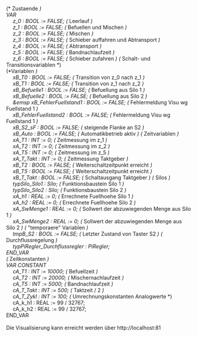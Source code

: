 (* Zustaende *)<br />
VAR<br />
&emsp; z_0 : BOOL := FALSE; (* Leerlauf *)<br />
&emsp; z_1 : BOOL := FALSE; (* Befuellen und Mischen *)<br />
&emsp; z_2 : BOOL := FALSE; (* Mischen *)<br />
&emsp; z_3 : BOOL := FALSE; (* Schieber auffahren und Abtransport *)<br />
&emsp; z_4 : BOOL := FALSE; (* Abtransport *)<br />
&emsp; z_5 : BOOL := FALSE; (* Bandnachlaufzeit *)<br />
&emsp; z_6 : BOOL := FALSE; (* Schieber zufahren *) (* Schalt- und Transitionsvariablen *)<br />
(*Variablen *)<br />
&emsp; xB_T0 : BOOL := FALSE; (* Transition von z_0 nach z_1 *)<br />
&emsp; xB_T1 : BOOL := FALSE; (* Transition von z_1 nach z_2 *)<br />
&emsp; xB_Befuelle1 : BOOL := FALSE; (* Befuellung aus Silo 1 *)<br />
&emsp; xB_Befuelle2 : BOOL := FALSE; (* Befuellung aus Silo 2 *)<br />
&emsp; &emsp xB_FehlerFuellstand1 : BOOL := FALSE; (* Fehlermeldung Visu wg Fuellstand 1 *)<br />
&emsp; xB_FehlerFuellstand2 : BOOL := FALSE; (* Fehlermeldung Visu wg Fuellstand 1 *)<br />
&emsp; xB_S2_sF : BOOL := FALSE; (* steigende Flanke an S2 *)<br />
&emsp; xB_Auto : BOOL := FALSE; (* Automatikbetrieb aktiv *) (* Zeitvariablen *)<br />
&emsp; xA_T1 : INT := 0; (* Zeitmessung im z_1 *)<br />
&emsp; xA_T2 : INT := 0; (* Zeitmessung im z_2 *)<br />
&emsp; xA_T5 : INT := 0; (* Zeitmessung im z_5 *)<br />
&emsp; xA_T_Takt : INT := 0; (* Zeitmessung Taktgeber *)<br />
&emsp; xB_T2 : BOOL := FALSE; (* Weiterschaltzeitpunkt erreicht *)<br />
&emsp; xB_T5 : BOOL := FALSE; (* Weiterschaltzeitpunkt erreicht *)<br />
&emsp; xB_T_Takt : BOOL := FALSE; (* Schaltausgang Taktgeber *) (* Silos *)<br />
&emsp; typSilo_Silo1 : Silo; (* Funktionsbaustein Silo 1 *)<br />
&emsp; typSilo_Silo2 : Silo; (* Funktionsbaustein Silo 2 *)<br />
&emsp; xA_h1 : REAL := 0; (* Errechnete Fuellhoehe Silo 1 *)<br />
&emsp; xA_h2 : REAL := 0; (* Errechnete Fuellhoehe Silo 2 *)<br />
&emsp; xA_SwMenge1 : REAL := 0; (* Sollwert der abzuwiegenden Menge aus Silo 1 *)<br />
&emsp; xA_SwMenge2 : REAL := 0; (* Sollwert der abzuwiegenden Menge aus Silo 2 *) (* "temporaere" Variablen *)<br />
&emsp; tmpB_S2 : BOOL := FALSE; (* Letzter Zustand von Taster S2 *) (* Durchflussregelung *)<br />
&emsp; typPiRegler_Durchflussregler : PiRegler;<br />
END_VAR<br />
(* Zeitkonstanten *)<br />
VAR CONSTANT<br />
&emsp; cA_T1 : INT := 10000; (* Befuellzeit *)<br />
&emsp; cA_T2 : INT := 20000; (* Mischernachlaufzeit *)<br />
&emsp; cA_T5 : INT := 5000; (* Bandnachlaufzeit *)<br />
&emsp; cA_T_Takt : INT := 500; (* Taktzeit / 2 *)<br />
&emsp; cA_T_Zykl : INT := 100; (* Umrechnungskonstanten Analogwerte *)<br />
&emsp; cA_k_h1 : REAL := 99 / 32767;<br />
&emsp; cA_k_h2 : REAL := 99 / 32767;<br />
END_VAR<br />
<br />
Die Visualisierung kann erreicht werden über http://localhost:81<br />
